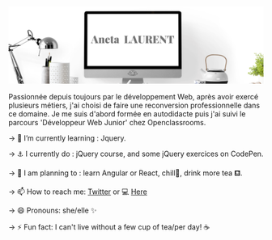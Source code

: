 ![alt text](https://raw.githubusercontent.com/ANETA-LAURENT/ANETA-LAURENT/master/Aneta.png)

<p>Passionnée depuis toujours par le développement Web, après avoir exercé plusieurs métiers, j'ai choisi de faire une reconversion professionnelle dans ce domaine. Je me suis d'abord formée en autodidacte puis j'ai suivi le parcours 'Développeur Web Junior' chez Openclassrooms.</p> 



-> 📖 I’m currently learning : Jquery.

-> ⚓ I currently do :
     jQuery course, 
    and some jQuery exercices on CodePen.

->  📅 I am planning to : 
     learn Angular or React, 
    chill🤗, 
    drink more tea ⛾.

-> 📫 How to reach me: <a href="https://twitter.com/Aneta_oo_" target="_blank"> Twitter</a> or 💻 <a href="https://aneta-laurent.github.io/portfolio/index.html" target="_blank"> Here</a>

-> 😄 Pronouns: she/elle ✨

-> ⚡ Fun fact: I can't live without a few cup of tea/per day! ☕ 

